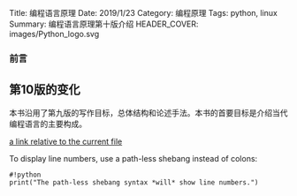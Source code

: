 Title: 编程语言原理
Date: 2019/1/23
Category: 编程原理
Tags: python, linux
Summary: 编程语言原理第十版介绍
HEADER_COVER: images/Python_logo.svg
### 前言

## 第10版的变化

本书沿用了第九版的写作目标，总体结构和论述手法。本书的首要目标是介绍当代编程语言的主要构成。

[a link relative to the current file]({filename}test.md)

To display line numbers, use a path-less shebang instead of colons:

    #!python
    print("The path-less shebang syntax *will* show line numbers.")
